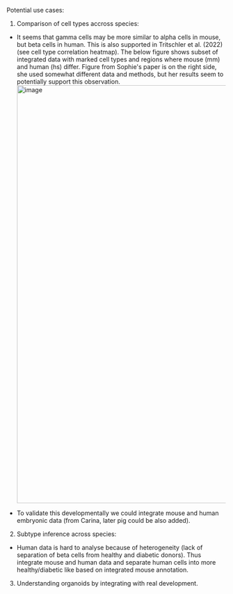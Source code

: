 Potential use cases:
1. Comparison of cell types accross species: 
 - It seems that gamma cells may be more similar to alpha cells in mouse, but beta cells in human.
   This is also supported in Tritschler et al.  (2022) (see cell type correlation heatmap).
   The below figure shows subset of integrated data with marked cell types and regions where mouse (mm) and human (hs) differ.
   Figure from Sophie's paper is on the right side, she used somewhat different data and methods, but her results seem to potentially support this observation.
   <img width="958" alt="image" src="https://github.com/theislab/cross_system_integration/assets/47607471/3b3419a0-c5cd-47c7-9f60-6c53872ed784">

 - To validate this developmentally we could integrate mouse and human embryonic data (from Carina, later pig could be also added).
2. Subtype inference across species:
 - Human data is hard to analyse because of heterogeneity (lack of separation of beta cells from healthy and diabetic donors).
   Thus integrate mouse and human data and separate human cells into more healthy/diabetic like based on integrated mouse annotation.
3. Understanding organoids by integrating with real development.
